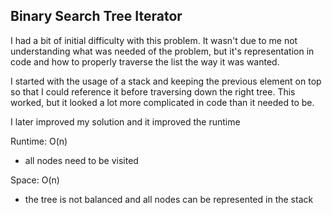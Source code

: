 ## Binary Search Tree Iterator

I had a bit of initial difficulty with this problem. It wasn't due to me not understanding what was needed of the problem, but it's representation in code and how to properly traverse the list the way it was wanted.

I started with the usage of a stack and keeping the previous element on top so that I could reference it before traversing down the right tree. This worked, but it looked a lot more complicated in code than it needed to be.

I later improved my solution and it improved the runtime

Runtime: O(n)
- all nodes need to be visited

Space: O(n)
- the tree is not balanced and all nodes can be represented in the stack